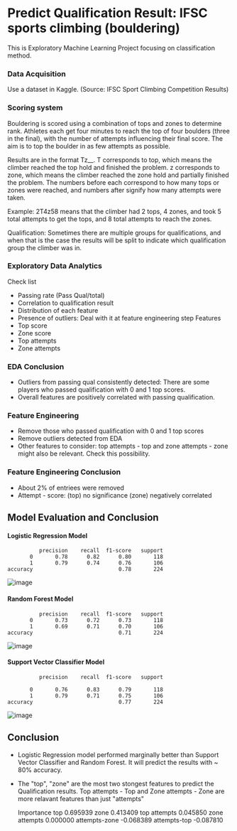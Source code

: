 # Predict Qualification Result: IFSC sports climbing (bouldering)

This is Exploratory Machine Learning Project focusing on classification method.

### Data Acquisition
Use a dataset in Kaggle. (Source: IFSC Sport Climbing Competition Results)

### Scoring system
Bouldering is scored using a combination of tops and zones to determine rank. Athletes each get four minutes to reach the top of four boulders (three in the final), with the number of attempts influencing their final score. The aim is to top the boulder in as few attempts as possible.

Results are in the format Tz__. T corresponds to top, which means the climber reached the top hold and finished the problem. z corresponds to zone, which means the climber reached the zone hold and partially finished the problem. The numbers before each correspond to how many tops or zones were reached, and numbers after signify how many attempts were taken.

Example: 2T4z58 means that the climber had 2 tops, 4 zones, and took 5 total attempts to get the tops, and 8 total attempts to reach the zones.

Qualification: Sometimes there are multiple groups for qualifications, and when that is the case the results will be split to indicate which qualification group the climber was in.

### Exploratory Data Analytics
Check list
* Passing rate (Pass Qual/total)
* Correlation to qualification result
* Distribution of each feature
* Presence of outliers: Deal with it at feature engineering step
Features
* Top score
* Zone score
* Top attempts
* Zone attempts

### EDA Conclusion
* Outliers from passing qual consistently detected: There are some players who passed qualification with 0 and 1 top scores.
* Overall features are positively correlated with passing qualification.

### Feature Engineering
* Remove those who passed qualification with 0 and 1 top scores
* Remove outliers detected from EDA
* Other features to consider: top attempts - top and zone attempts - zone might also be relevant. Check this possibility.

### Feature Engineering Conclusion
* About 2% of entriees were removed
* Attempt - score: (top) no significance (zone) negatively correlated

## Model Evaluation and Conclusion

#### Logistic Regression Model

              precision    recall  f1-score   support
           0       0.78      0.82      0.80       118
           1       0.79      0.74      0.76       106
    accuracy                           0.78       224

![image](https://user-images.githubusercontent.com/109259233/180701267-8d8ae20b-1500-4a65-bbea-d0c1196b8fb8.png)


#### Random Forest Model
              precision    recall  f1-score   support
           0       0.73      0.72      0.73       118
           1       0.69      0.71      0.70       106
    accuracy                           0.71       224

![image](https://user-images.githubusercontent.com/109259233/180701278-0de629ec-e39a-4af1-a650-7d90517f9d02.png)


#### Support Vector Classifier Model
              precision    recall  f1-score   support

           0       0.76      0.83      0.79       118
           1       0.79      0.71      0.75       106
    accuracy                           0.77       224

![image](https://user-images.githubusercontent.com/109259233/180701299-772f9f17-acac-48ba-9ca2-a15e4802cc0c.png)


## Conclusion
* Logistic Regression model performed marginally better than Support Vector Classifier and Random Forest. It will predict the results with ~ 80% accuracy.
* The "top", "zone" are the most two stongest features to predict the Qualification results. Top attempts - Top and Zone attempts - Zone are more relavant features than just "attempts"

	Importance
top	0.695939
zone	0.413409
top attempts	0.045850
zone attempts	0.000000
attempts-zone	-0.068389
attempts-top	-0.087810
